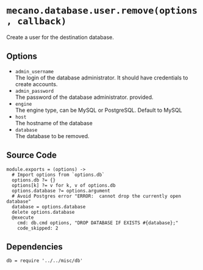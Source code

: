 
# `mecano.database.user.remove(options, callback)`

Create a user for the destination database.

## Options

*   `admin_username`   
    The login of the database administrator. It should have credentials to create accounts.
*   `admin_password`   
    The password of the database administrator.
    provided.
*   `engine`      
    The engine type, can be MySQL or PostgreSQL. Default to MySQL
*   `host`   
    The hostname of the database
*   `database`   
    The database to be removed.

## Source Code

    module.exports = (options) ->
      # Import options from `options.db`
      options.db ?= {}
      options[k] ?= v for k, v of options.db
      options.database ?= options.argument
      # Avoid Postgres error "ERROR:  cannot drop the currently open database"
      database = options.database
      delete options.database
      @execute
        cmd: db.cmd options, "DROP DATABASE IF EXISTS #{database};"
        code_skipped: 2

## Dependencies

    db = require '../../misc/db'
